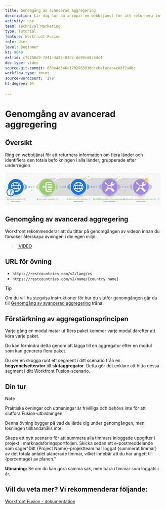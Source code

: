 ```yaml
---
title: Genomgång av avancerad aggregering
description: Lär dig hur du anropar en webbtjänst för att returnera information om flera länder och identifiera populationer, grupperade efter underregion, allt i [!DNL Adobe Workfront Fusion].
activity: use
team: Technical Marketing
type: Tutorial
feature: Workfront Fusion
role: User
level: Beginner
kt: 9040
exl-id: c79250d0-7341-4a25-83dc-de99ce5c6dc4
doc-type: video
source-git-commit: 650e4d346e1792863930dcebafacab4c88f2a8bc
workflow-type: tm+mt
source-wordcount: '279'
ht-degree: 0%

---
```


# Genomgång av avancerad aggregering

## Översikt

Ring en webbtjänst för att returnera information om flera länder och identifiera den totala befolkningen i alla länder, grupperade efter underregion.

![En bild av Fusion-scenariot](assets/iteration-and-aggregation-3.png)

## Genomgång av avancerad aggregering

Workfront rekommenderar att du tittar på genomgången av videon innan du försöker återskapa övningen i din egen miljö.

>[!VIDEO](https://video.tv.adobe.com/v/335281/?quality=12&learn=on)

## URL för övning

* `https://restcountries.com/v2/lang/es`
* `https://restcountries.com/v2/name/{country name}`

>[!TIP]
>
>Om du vill ha stegvisa instruktioner för hur du slutför genomgången går du till [Genomgång av avancerad aggregering](https://experienceleague.adobe.com/docs/workfront-learn/tutorials-workfront/fusion/exercises/advanced-aggregation.html?lang=en) träna.

## Förstärkning av aggregationsprincipen

Varje gång en modul matar ut flera paket kommer varje modul därefter att köra varje paket.

Du kan förhindra detta genom att lägga till en aggregator efter en modul som kan generera flera paket.

Du ser en skugga runt ett segment i ditt scenario från en **begynnelseiterator** till **slutaggregator**. Detta gör det enklare att hitta dessa segment i ditt Workfront Fusion-scenario.

## Din tur

>[!NOTE]
>
>Praktiska övningar och utmaningar är frivilliga och behövs inte för att slutföra Fusion-utbildningen.

Denna övning bygger på vad du lärde dig under genomgången, men lösningen tillhandahålls inte.

Skapa ett nytt scenario för att summera alla timmars inloggade uppgifter i projekt i marknadsföringsportföljen. Skicka sedan ett e-postmeddelande som säger&quot;Ditt {Project Name}-projektteam har loggat {summerat timmar} av det totala antalet planerade timmar, vilket innebär att du har angett till {percentage} av planen.&quot;

**Utmaning:** Se om du kan göra samma sak, men bara i timmar som loggats i år.

## Vill du veta mer? Vi rekommenderar följande:

[Workfront Fusion - dokumentation](https://experienceleague.adobe.com/docs/workfront/using/adobe-workfront-fusion/workfront-fusion-2.html?lang=en)
